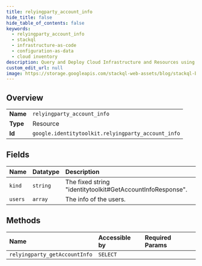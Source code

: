 ```yaml
---
title: relyingparty_account_info
hide_title: false
hide_table_of_contents: false
keywords:
  - relyingparty_account_info
  - stackql
  - infrastructure-as-code
  - configuration-as-data
  - cloud inventory
description: Query and Deploy Cloud Infrastructure and Resources using SQL
custom_edit_url: null
image: https://storage.googleapis.com/stackql-web-assets/blog/stackql-blog-post-featured-image.png
---
```

  
    

## Overview
<table><tbody>
<tr><td><b>Name</b></td><td><code>relyingparty_account_info</code></td></tr>
<tr><td><b>Type</b></td><td>Resource</td></tr>
<tr><td><b>Id</b></td><td><code>google.identitytoolkit.relyingparty_account_info</code></td></tr>
</tbody></table>

## Fields
| Name | Datatype | Description |
|:-----|:---------|:------------|
| `kind` | `string` | The fixed string "identitytoolkit#GetAccountInfoResponse". |
| `users` | `array` | The info of the users. |
## Methods
| Name | Accessible by | Required Params |
|:-----|:--------------|:----------------|
| `relyingparty_getAccountInfo` | `SELECT` |  |

